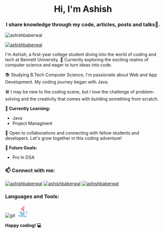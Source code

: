 <h1 align="center">Hi, I'm Ashish</h1>
<h3 align="center">I share knowledge through my code, articles, posts and talks💙️.</h3>

<p align="left"> <img src="https://komarev.com/ghpvc/?username=ashishbaberwal&label=Profile%20views&color=0e75b6&style=flat" alt="ashishbaberwal" /> </p>

<p align="left"> <a href="https://github.com/ryo-ma/github-profile-trophy"><img src="https://github-profile-trophy.vercel.app/?username=ashishbaberwal" alt="ashishbaberwal" /></a> </p>

I'm Ashish, a first-year college student diving into the world of coding and tech at Bennett University. 🚀 Currently exploring the exciting realms of computer science and eager to turn ideas into code.

📚 Studying B.Tech Computer Science, I'm passionate about Web and App Development. My coding journey began with Java.

🛠️ I may be new to the coding scene, but I love the challenge of problem-solving and the creativity that comes with building something from scratch.

**🌱 Currently Learning:**
- Java
- Project Managment

🤝 Open to collaborations and connecting with fellow students and developers. Let's grow together in this coding adventure!

**🎯 Future Goals:**
- Pro In DSA

<h3 align="left">📫 Connect with me:</h3>
<p align="left">
<a href="https://twitter.com/ashishkbaberwal" target="blank"><img align="center" src="https://raw.githubusercontent.com/rahuldkjain/github-profile-readme-generator/master/src/images/icons/Social/twitter.svg" alt="ashishbaberwal" height="30" width="40" /></a>
<a href="https://linkedin.com/in/ashishbaberwal" target="blank"><img align="center" src="https://raw.githubusercontent.com/rahuldkjain/github-profile-readme-generator/master/src/images/icons/Social/linked-in-alt.svg" alt="ashishbaberwal" height="30" width="40" /></a>
<a href="https://instagram.com/ashishbaberwal" target="blank"><img align="center" src="https://raw.githubusercontent.com/rahuldkjain/github-profile-readme-generator/master/src/images/icons/Social/instagram.svg" alt="ashishbaberwal" height="30" width="40" /></a>
</p>

<h3 align="left">Languages and Tools:</h3>
<p <a href="https://git-scm.com/" target="_blank"> <img src="https://www.vectorlogo.zone/logos/git-scm/git-scm-icon.svg" alt="git" width="40" height="40"/> </a> <a href="https://www.java.com" target="_blank"> <img src="https://raw.githubusercontent.com/devicons/devicon/master/icons/java/java-original.svg" alt="java" width="40" height="40"/> </a> </p>
  
**Happy coding! 💻**
